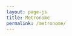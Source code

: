 ```yaml
---
layout: page-js
title: Metronome
permalink: /metronome/
---
```



<div class="audioParentOuter">
    <div id="startStop"></div>
    <div class="audioParentInner">
        <div class="metroChildInner">
            <div id="bpmSlider"></div>
        </div>
    </div>
</div>

<script>
// Code from https://github.com/padenot/metro/blob/master/metro.js.md

let minBPM = 30;
let maxBPM = 200;
let initialBPM = 130;

function clamp(v, min, max) {
    return Math.min(max, Math.max(min, v));
}

function clampTempo(value) {
    return clamp(parseFloat(value), minBPM, maxBPM);
}

function createSlider() {
    let bpmSlider = document.getElementById("bpmSlider");

    // create the speed slider
    noUiSlider.create(bpmSlider, {
        start: [initialBPM],
        tooltips: [
            wNumb({
                decimals: 0,
                postfix: " bpm",
            }),
        ],
        range: {
            min: minBPM,
            max: maxBPM,
        },
    });

    // add the function that this slider calls on change
    bpmSlider.noUiSlider.on("update", function(value) {
        source.loopEnd = 1 / (clampTempo(value) / 60);
    });
  
}

$ = document.querySelector.bind(document);

var ac = new AudioContext();

function setupMetronome() {
    var buf = ac.createBuffer(1, ac.sampleRate * 2, ac.sampleRate);
    var channel = buf.getChannelData(0);
    var phase = 0;
    var amp = 1;
    var duration_frames = ac.sampleRate / 50;
    const f = 330;

    for (var i = 0; i < duration_frames; i++) {
        channel[i] = Math.sin(phase) * amp;
        phase += 2 * Math.PI * f / ac.sampleRate;
        if (phase > 2 * Math.PI) {
            phase -= 2 * Math.PI;
        }
        amp -= 1 / duration_frames;
    }

    source = ac.createBufferSource();
    source.buffer = buf;
    source.loop = true;
    source.loopEnd = 1 / (clampTempo(initialBPM) / 60);
    source.connect(ac.destination);
    source.start(0);
    ac.suspend();

    createSlider();
}

var button = document.createElement("button");
button.classList.add("playButton");
button.classList.add("playIcon");

document.addEventListener("DOMContentLoaded", function (event) {

    setupMetronome();

    document.getElementById("startStop").appendChild(button);
    button.onclick = function() {
        if (ac.state == "running") {
            ac.suspend();
            button.classList.remove("pauseIcon");
            button.classList.add("playIcon");
        } else {
            ac.resume();
            button.classList.remove("playIcon");
            button.classList.add("pauseIcon");
        }
    }

});
</script>
